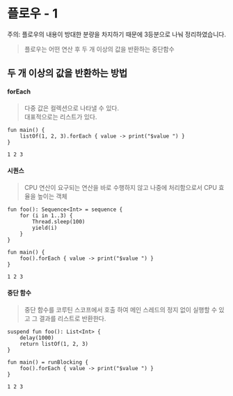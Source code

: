 # 플로우 - 1
주의: 플로우의 내용이 방대한 분량을 차지하기 때문에 3등분으로 나눠 정리하였습니다.
> 플로우는 어떤 연산 후 두 개 이상의 값을 반환하는 중단함수

## 두 개 이상의 값을 반환하는 방법
#### forEach
> 다중 값은 컬렉션으로 나타낼 수 있다.  
대표적으로는 리스트가 있다.

```
fun main() {
    listOf(1, 2, 3).forEach { value -> print("$value ") }
}

1 2 3 
```

#### 시퀀스
> CPU 연산이 요구되는 연산을 바로 수행하지 않고 나중에 처리함으로서 CPU 효율을 높이는 객체

```
fun foo(): Sequence<Int> = sequence {
    for (i in 1..3) {
        Thread.sleep(100)
        yield(i)
    }
}

fun main() {
    foo().forEach { value -> print("$value ") }
}

1 2 3 
```

#### 중단 함수
> 중단 함수를 코루틴 스코프에서 호출 하여 메인 스레드의 정지 없이 실행할 수 있고 그 결과를 리스트로 반환한다.

```
suspend fun foo(): List<Int> {
    delay(1000)
    return listOf(1, 2, 3)
}

fun main() = runBlocking {
    foo().forEach { value -> print("$value ") }
}

1 2 3 
```
